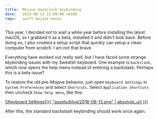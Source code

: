 ```yaml
---
title:  Mojave backslash keybinding
date:   2018-08-13 21:00:00 +0100
tags:	swift mojave macos
---
```



This year, I decided not to wait a while year before installing the latest macOS,
so I grabbed it as a beta, installed it and didn't look back. Before doing so, I
also created a setup script that quickly can setup a clean computer from scratch.
I am not that brave.

Everything have worked out really well, but I have faced some strange keybinding
issues with my Swedish keyboard. One example is `backslash`, which now opens the
help menu instead of entering a backslash. Perhaps this is a beta issue? 

To restore the old pre-Mojave behavior, just open `Keyboard Settings` in `System
Preferences` and select `Shortcuts`. Select `Application shortcuts` then uncheck
`Show help menu`, like this:

[![Keyboard Settings]({{ "assets/blog/2018-08-13.png" | absolute_url }})]()

After this, the standard backslash keybinding should work once again.